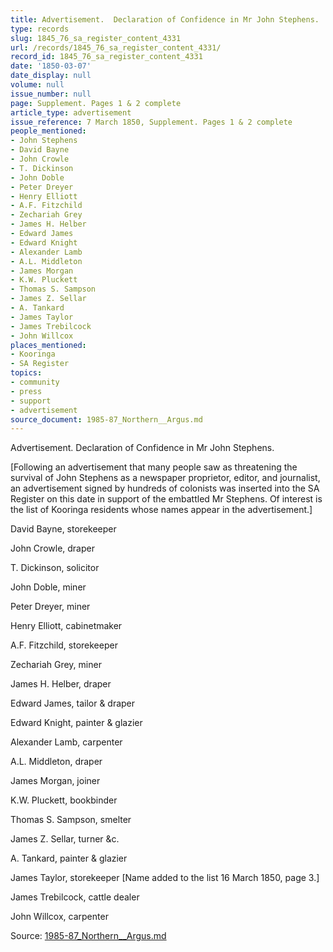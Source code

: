 ```yaml
---
title: Advertisement.  Declaration of Confidence in Mr John Stephens.
type: records
slug: 1845_76_sa_register_content_4331
url: /records/1845_76_sa_register_content_4331/
record_id: 1845_76_sa_register_content_4331
date: '1850-03-07'
date_display: null
volume: null
issue_number: null
page: Supplement. Pages 1 & 2 complete
article_type: advertisement
issue_reference: 7 March 1850, Supplement. Pages 1 & 2 complete
people_mentioned:
- John Stephens
- David Bayne
- John Crowle
- T. Dickinson
- John Doble
- Peter Dreyer
- Henry Elliott
- A.F. Fitzchild
- Zechariah Grey
- James H. Helber
- Edward James
- Edward Knight
- Alexander Lamb
- A.L. Middleton
- James Morgan
- K.W. Pluckett
- Thomas S. Sampson
- James Z. Sellar
- A. Tankard
- James Taylor
- James Trebilcock
- John Willcox
places_mentioned:
- Kooringa
- SA Register
topics:
- community
- press
- support
- advertisement
source_document: 1985-87_Northern__Argus.md
---
```


Advertisement.  Declaration of Confidence in Mr John Stephens.

[Following an advertisement that many people saw as threatening the survival of John Stephens as a newspaper proprietor, editor, and journalist, an advertisement signed by hundreds of colonists was inserted into the SA Register on this date in support of the embattled Mr Stephens.  Of interest is the list of Kooringa residents whose names appear in the advertisement.]

David Bayne, storekeeper

John Crowle, draper

T. Dickinson, solicitor

John Doble, miner

Peter Dreyer, miner

Henry Elliott, cabinetmaker

A.F. Fitzchild, storekeeper

Zechariah Grey, miner

James H. Helber, draper

Edward James, tailor & draper

Edward Knight, painter & glazier

Alexander Lamb, carpenter

A.L. Middleton, draper

James Morgan, joiner

K.W. Pluckett, bookbinder

Thomas S. Sampson, smelter

James Z. Sellar, turner &c.

A. Tankard, painter & glazier

James Taylor, storekeeper [Name added to the list 16 March 1850, page 3.]

James Trebilcock, cattle dealer

John Willcox, carpenter

Source: [1985-87_Northern__Argus.md](/downloads/markdown/1985-87_Northern__Argus.md)
